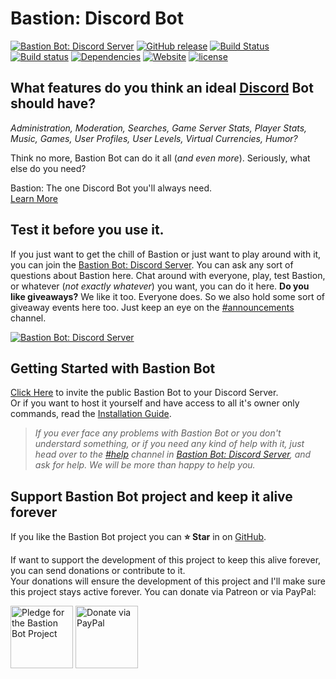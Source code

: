 # Bastion: Discord Bot
[![Bastion Bot: Discord Server](https://discordapp.com/api/guilds/267022940967665664/embed.png)](https://discord.gg/fzx8fkt)
[![GitHub release](https://img.shields.io/github/release/snkrsnkampa/Bastion.svg?style=flat&label=Bastion)](https://github.com/TheBastionBot/Bastion/releases)
[![Build Status](https://travis-ci.org/snkrsnkampa/Bastion.svg?branch=master)](https://travis-ci.org/snkrsnkampa/Bastion)
[![Build status](https://ci.appveyor.com/api/projects/status/1nb6ed6j4j4eoy3w/branch/master?svg=true&retina=true)](https://ci.appveyor.com/project/k3rn31p4nic/bastion/branch/master)
[![Dependencies](https://david-dm.org/snkrsnkampa/Bastion.svg)](https://david-dm.org/snkrsnkampa/Bastion)
[![Website](https://img.shields.io/website-up-down-green-red/https/BastionBot.org.svg?label=Website)](https://BastionBot.org) <a href="/LICENSE">
[![license](https://img.shields.io/github/license/snkrsnkampa/Bastion.svg)](LICENSE)  

<!--[![Github All Releases](https://img.shields.io/github/downloads/snkrsnkampa/Bastion/total.svg?style=flat-square)]()-->  
## What features do you think an ideal [Discord](https://discordapp.com) Bot should have?  
*Administration, Moderation, Searches, Game Server Stats, Player Stats, Music, Games, User Profiles, User Levels, Virtual Currencies, Humor?*  

Think no more, Bastion Bot can do it all (*and even more*). Seriously, what else do you need?  

Bastion: The one Discord Bot you'll always need.  
[Learn More](https://BastionBot.org 'Visit Bastion Bot website to Learn More')

## Test it before you use it.
If you just want to get the chill of Bastion or just want to play around with it, you can join the [Bastion Bot: Discord Server](https://discord.gg/fzx8fkt).
You can ask any sort of questions about Bastion here. Chat around with everyone, play, test Bastion, or whatever (*not exactly whatever*) you want, you can do it here.
**Do you like giveaways?** We like it too. Everyone does. So we also hold some sort of giveaway events here too. Just keep an eye on the [#announcements]() channel.  

[![Bastion Bot: Discord Server](https://discordapp.com/api/guilds/267022940967665664/embed.png?style=banner2)](https://discord.gg/fzx8fkt)

## Getting Started with Bastion Bot
[Click Here](https://discordapp.com/oauth2/authorize?client_id=267035345537728512&scope=bot&permissions=2146958463) to invite the public Bastion Bot to your Discord Server.  
Or if you want to host it yourself and have access to all it's owner only commands, read the [Installation Guide](https://BastionBot.org/guide).

> *If you ever face any problems with Bastion Bot or you don't understard something, or if you need any kind of help with it, just head over to the [#help](https://discord.gg/fzx8fkt) channel in [Bastion Bot: Discord Server](https://discord.gg/fzx8fkt), and ask for help. We will be more than happy to help you.*

## Support Bastion Bot project and keep it alive forever
If you like the Bastion Bot project you can **⭐ Star** in on [GitHub](https://github.com/TheBastionBot/Bastion).  

If want to support the development of this project to keep this alive forever, you can send donations or contribute to it.  
Your donations will ensure the development of this project and I'll make sure this project stays active forever. You can donate via Patreon or via PayPal:  

<a href="https://www.patreon.com/snkrsnkampa" title="Pledge for the Bastion Bot Project"><img src="https://s7.postimg.org/m5awszoyz/patreon.jpg" alt="Pledge for the Bastion Bot Project" height="100" /></a>
<a href="https://paypal.me/snkrsnkampa" title="Donate via PayPal"><img src="https://s1.postimg.org/wbhh3ef5b/paypal.jpg" alt="Donate via PayPal" height="100" /></a>
<!-- [![patreon.jpg](https://s7.postimg.org/m5awszoyz/patreon.jpg)](https://www.patreon.com/snkrsnkampa) -->
<!-- [![paypal.jpg](https://s1.postimg.org/wbhh3ef5b/paypal.jpg)](https://paypal.me/snkrsnkampa) -->

